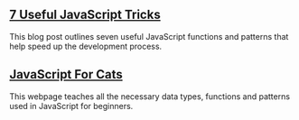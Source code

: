 ## [7 Useful JavaScript Tricks](https://davidwalsh.name/javascript-tricks)
<p>This blog post outlines seven useful JavaScript functions and patterns that help speed up the development process.</p>

## [JavaScript For Cats](http://jsforcats.com/)
<p>This webpage teaches all the necessary data types, functions and patterns used in JavaScript for beginners.</p>